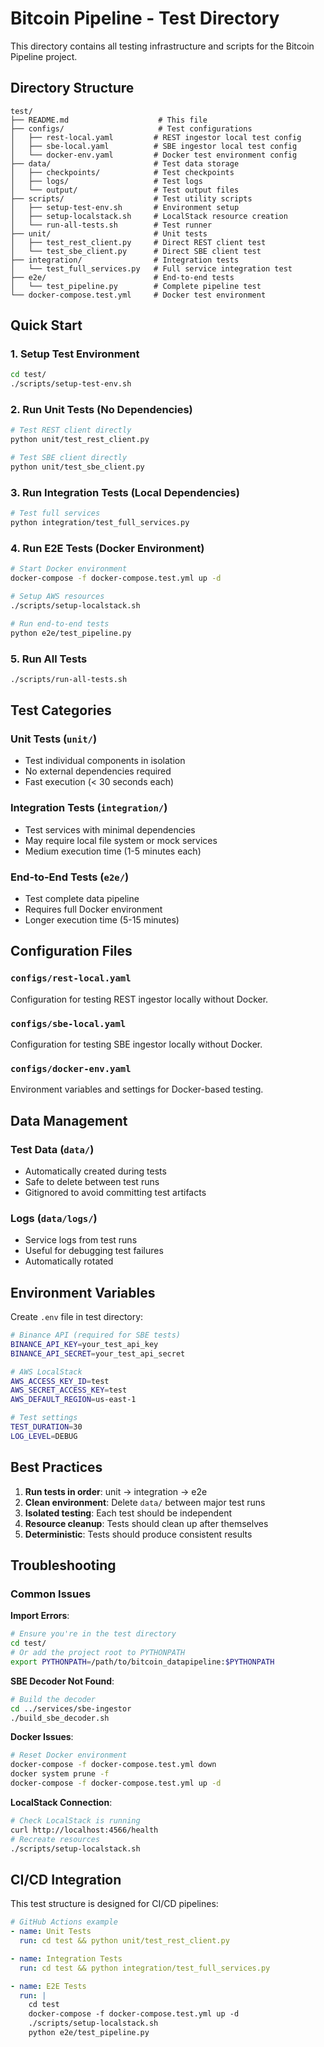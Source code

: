 # Bitcoin Pipeline - Test Directory

This directory contains all testing infrastructure and scripts for the Bitcoin Pipeline project.

## Directory Structure

```
test/
├── README.md                    # This file
├── configs/                     # Test configurations
│   ├── rest-local.yaml         # REST ingestor local test config
│   ├── sbe-local.yaml          # SBE ingestor local test config
│   └── docker-env.yaml         # Docker test environment config
├── data/                       # Test data storage
│   ├── checkpoints/            # Test checkpoints
│   ├── logs/                   # Test logs
│   └── output/                 # Test output files
├── scripts/                    # Test utility scripts
│   ├── setup-test-env.sh       # Environment setup
│   ├── setup-localstack.sh     # LocalStack resource creation
│   └── run-all-tests.sh        # Test runner
├── unit/                       # Unit tests
│   ├── test_rest_client.py     # Direct REST client test
│   └── test_sbe_client.py      # Direct SBE client test
├── integration/                # Integration tests
│   └── test_full_services.py   # Full service integration test
├── e2e/                        # End-to-end tests
│   └── test_pipeline.py        # Complete pipeline test
└── docker-compose.test.yml     # Docker test environment
```

## Quick Start

### 1. Setup Test Environment
```bash
cd test/
./scripts/setup-test-env.sh
```

### 2. Run Unit Tests (No Dependencies)
```bash
# Test REST client directly
python unit/test_rest_client.py

# Test SBE client directly  
python unit/test_sbe_client.py
```

### 3. Run Integration Tests (Local Dependencies)
```bash
# Test full services
python integration/test_full_services.py
```

### 4. Run E2E Tests (Docker Environment)
```bash
# Start Docker environment
docker-compose -f docker-compose.test.yml up -d

# Setup AWS resources
./scripts/setup-localstack.sh

# Run end-to-end tests
python e2e/test_pipeline.py
```

### 5. Run All Tests
```bash
./scripts/run-all-tests.sh
```

## Test Categories

### Unit Tests (`unit/`)
- Test individual components in isolation
- No external dependencies required
- Fast execution (< 30 seconds each)

### Integration Tests (`integration/`)
- Test services with minimal dependencies
- May require local file system or mock services
- Medium execution time (1-5 minutes each)

### End-to-End Tests (`e2e/`)
- Test complete data pipeline
- Requires full Docker environment
- Longer execution time (5-15 minutes)

## Configuration Files

### `configs/rest-local.yaml`
Configuration for testing REST ingestor locally without Docker.

### `configs/sbe-local.yaml`
Configuration for testing SBE ingestor locally without Docker.

### `configs/docker-env.yaml`
Environment variables and settings for Docker-based testing.

## Data Management

### Test Data (`data/`)
- Automatically created during tests
- Safe to delete between test runs
- Gitignored to avoid committing test artifacts

### Logs (`data/logs/`)
- Service logs from test runs
- Useful for debugging test failures
- Automatically rotated

## Environment Variables

Create `.env` file in test directory:
```bash
# Binance API (required for SBE tests)
BINANCE_API_KEY=your_test_api_key
BINANCE_API_SECRET=your_test_api_secret

# AWS LocalStack
AWS_ACCESS_KEY_ID=test
AWS_SECRET_ACCESS_KEY=test
AWS_DEFAULT_REGION=us-east-1

# Test settings
TEST_DURATION=30
LOG_LEVEL=DEBUG
```

## Best Practices

1. **Run tests in order**: unit → integration → e2e
2. **Clean environment**: Delete `data/` between major test runs
3. **Isolated testing**: Each test should be independent
4. **Resource cleanup**: Tests should clean up after themselves
5. **Deterministic**: Tests should produce consistent results

## Troubleshooting

### Common Issues

**Import Errors**:
```bash
# Ensure you're in the test directory
cd test/
# Or add the project root to PYTHONPATH
export PYTHONPATH=/path/to/bitcoin_datapipeline:$PYTHONPATH
```

**SBE Decoder Not Found**:
```bash
# Build the decoder
cd ../services/sbe-ingestor
./build_sbe_decoder.sh
```

**Docker Issues**:
```bash
# Reset Docker environment
docker-compose -f docker-compose.test.yml down
docker system prune -f
docker-compose -f docker-compose.test.yml up -d
```

**LocalStack Connection**:
```bash
# Check LocalStack is running
curl http://localhost:4566/health
# Recreate resources
./scripts/setup-localstack.sh
```

## CI/CD Integration

This test structure is designed for CI/CD pipelines:

```yaml
# GitHub Actions example
- name: Unit Tests
  run: cd test && python unit/test_rest_client.py

- name: Integration Tests  
  run: cd test && python integration/test_full_services.py

- name: E2E Tests
  run: |
    cd test
    docker-compose -f docker-compose.test.yml up -d
    ./scripts/setup-localstack.sh
    python e2e/test_pipeline.py
```